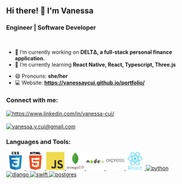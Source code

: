 ## Hi there! 👋 I'm Vanessa
### Engineer | Software Developer
<br/>

<!--
**vanessaycui/vanessaycui** is a ✨ _special_ ✨ repository because its `README.md` (this file) appears on your GitHub profile.

Here are some ideas to get you started:
-->



- 🔭 I’m currently working on <strong>DELTΔ, a full-stack personal finance application.</strong>
- 🌱 I’m currently learning <strong>React Native, React, Typescript, Three.js</strong>
<!-- - 👯 I’m looking to collaborate on ... -->
<!-- - 🤔 I’m looking for help with ... -->
<!-- - 💬 Ask me about ... -->
- 😄 Pronouns: <strong>she/her</strong>
- 💻 Website: <strong>https://vanessaycui.github.io/portfolio/</strong>

### Connect with me:
<a href="https://www.linkedin.com/in/vanessa-cui/" target="blank"><img align="center" src="https://raw.githubusercontent.com/rahuldkjain/github-profile-readme-generator/master/src/images/icons/Social/linked-in-alt.svg" alt="https://www.linkedin.com/in/vanessa-cui/" width="50" height="50" /> <br/> <br/></a>
<a href="https://mail.google.com/mail/?view=cm&fs=1&to=vanessa.y.cui@gmail.com" target="blank"><img align="center" src="https://icongr.am/devicon/google-original.svg?size=128&color=currentColor" alt="vanessa.y.cui@gmail.com" width="50" height="50" /></a>

<h3 align="left">Languages and Tools:</h3>
<p align="left"> <a href="https://www.w3schools.com/css/" target="_blank" rel="noreferrer"> <img src="https://raw.githubusercontent.com/devicons/devicon/master/icons/css3/css3-original-wordmark.svg" alt="css3" width="50" height="50"/> </a> <a href="https://www.w3schools.com/html/" target="_blank" rel="noreferrer"> <img src="https://raw.githubusercontent.com/devicons/devicon/master/icons/html5/html5-original-wordmark.svg" alt="html5" width="50" height="50"/> </a> <a href="https://www.javascript.com/" target="_blank" rel="noreferrer"> <img src="https://raw.githubusercontent.com/devicons/devicon/master/icons/javascript/javascript-original.svg" alt="javascript" width="50" height="50"/> </a> <a href="https://www.mongodb.com/" target="_blank" rel="noreferrer"> <img src="https://raw.githubusercontent.com/devicons/devicon/master/icons/mongodb/mongodb-original-wordmark.svg" alt="mongodb" width="50" height="50"/> </a> <a href="https://nodejs.org" target="_blank" rel="noreferrer"> <img src="https://raw.githubusercontent.com/devicons/devicon/master/icons/nodejs/nodejs-original-wordmark.svg" alt="nodejs" width="50" height="50"/> </a> <a href="https://expressjs.com" target="_blank" rel="noreferrer"> <img src="https://raw.githubusercontent.com/devicons/devicon/master/icons/express/express-original-wordmark.svg" alt="express" width="50" height="50"/> </a> <a href="https://reactjs.org/" target="_blank" rel="noreferrer"> <img src="https://raw.githubusercontent.com/devicons/devicon/master/icons/react/react-original-wordmark.svg" alt="react" width="50" height="50"/> </a> <a href="https://www.python.org/" target="_blank" rel="noreferrer"> <img src="https://icongr.am/devicon/python-original.svg?size=128&color=currentColor" alt="python" width="50" height="50"/> </a> <a href="https://www.djangoproject.com/" target="_blank" rel="noreferrer"> <img src="https://icongr.am/devicon/django-original.svg?size=128&color=currentColor" alt="django" width="50" height="50"/> </a><a href="https://www.apple.com/ca/swift/" target="_blank" rel="noreferrer"> <img src="https://icongr.am/devicon/swift-original.svg?size=128&color=currentColor" alt="swift" width="50" height="50"/> </a><a href="https://www.postgresql.org/" target="_blank" rel="noreferrer"> <img src="https://icongr.am/devicon/postgresql-original.svg?size=128&color=currentColor" alt="postgres" width="50" height="50"/> </a></p>
